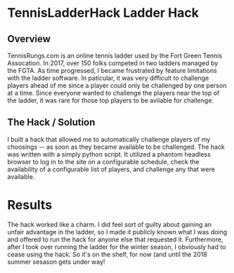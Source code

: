 # TennisLadderHack Ladder Hack
## Overview

TennisRungs.com is an online tennis ladder used by the Fort Green Tennis Assocation. In 2017, over 150 folks competed in two ladders managed by the FGTA.  As time progressed, I became frustrated by feature limitations with the ladder software.  In paticular, it was very difficult to challenge players ahead of me since a player could only be challenged by one person at a time. Since everyone wanted to challenge the players near the top of the ladder, it was rare for those top players to be avilable for challenge.

## The Hack / Solution

I built a hack that allowed me to automatically challenge players of my choosings -- as soon as they became available to be challenged.  The hack was written with a simply python script.  It utilized a phantom headless browser to log in to the site on a configurable schedule, check the availability of a configurable list of players, and challenge any that were available.  

# Results

The hack worked like a charm.  I did feel sort of guilty about gaining an unfair advantage in the ladder, so I made it publicly known what I was doing and offered to run the hack for anyone else that requested it.  Furthermore, after I took over running the ladder for the winter season, I obviously had to cease using the hack.  So it's on the shelf, for now (and until the 2018 summer sesason gets under way!

